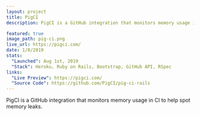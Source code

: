 ```yaml
---
layout: project
title: PigCI
description: PigCI is a GitHub integration that monitors memory usage in CI to help spot memory leaks.

featured: true
image_path: pig-ci.png
live_url: https://pigci.com/
date: 1/8/2019
stats:
  "Launched": Aug 1st, 2019
  "Stack": Heroku, Ruby on Rails, Bootstrap, GitHub API, RSpec
links:
  "Live Preview": https://pigci.com/
  "Source Code": https://github.com/PigCI/pig-ci-rails
---
```


PigCI is a GitHub integration that monitors memory usage in CI to help spot memory leaks.
